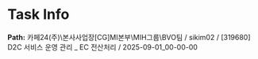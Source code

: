 # Task Info

**Path:** 카페24(주)\본사사업장\[CG]MI본부\MIH그룹\BVO팀 / sikim02 / [319680] D2C 서비스 운영 관리 _ EC 전산처리 / 2025-09-01_00-00-00

